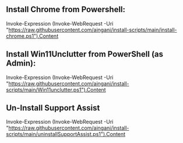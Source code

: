 ## Install Chrome from Powershell:
Invoke-Expression (Invoke-WebRequest -Uri "https://raw.githubusercontent.com/aingani/install-scripts/main/install-chrome.ps1").Content

## Install Win11Unclutter from PowerShell (as Admin):
Invoke-Expression (Invoke-WebRequest -Uri "https://raw.githubusercontent.com/aingani/install-scripts/main/Win11unclutter.ps1").Content

## Un-Install Support Assist
Invoke-Expression (Invoke-WebRequest -Uri "https://raw.githubusercontent.com/aingani/install-scripts/main/uninstallSupportAssist.ps1").Content
